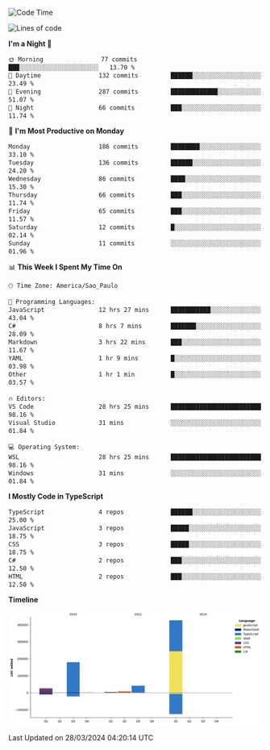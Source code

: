 <!--START_SECTION:waka-->
![Code Time](http://img.shields.io/badge/Code%20Time-2%2C394%20hrs%2056%20mins-blue)

![Lines of code](https://img.shields.io/badge/From%20Hello%20World%20I%27ve%20Written-683.4%20thousand%20lines%20of%20code-blue)

**I'm a Night 🦉** 

```text
🌞 Morning                77 commits          ███░░░░░░░░░░░░░░░░░░░░░░   13.70 % 
🌆 Daytime                132 commits         ██████░░░░░░░░░░░░░░░░░░░   23.49 % 
🌃 Evening                287 commits         █████████████░░░░░░░░░░░░   51.07 % 
🌙 Night                  66 commits          ███░░░░░░░░░░░░░░░░░░░░░░   11.74 % 
```
📅 **I'm Most Productive on Monday** 

```text
Monday                   186 commits         ████████░░░░░░░░░░░░░░░░░   33.10 % 
Tuesday                  136 commits         ██████░░░░░░░░░░░░░░░░░░░   24.20 % 
Wednesday                86 commits          ████░░░░░░░░░░░░░░░░░░░░░   15.30 % 
Thursday                 66 commits          ███░░░░░░░░░░░░░░░░░░░░░░   11.74 % 
Friday                   65 commits          ███░░░░░░░░░░░░░░░░░░░░░░   11.57 % 
Saturday                 12 commits          █░░░░░░░░░░░░░░░░░░░░░░░░   02.14 % 
Sunday                   11 commits          ░░░░░░░░░░░░░░░░░░░░░░░░░   01.96 % 
```


📊 **This Week I Spent My Time On** 

```text
🕑︎ Time Zone: America/Sao_Paulo

💬 Programming Languages: 
JavaScript               12 hrs 27 mins      ███████████░░░░░░░░░░░░░░   43.04 % 
C#                       8 hrs 7 mins        ███████░░░░░░░░░░░░░░░░░░   28.09 % 
Markdown                 3 hrs 22 mins       ███░░░░░░░░░░░░░░░░░░░░░░   11.67 % 
YAML                     1 hr 9 mins         █░░░░░░░░░░░░░░░░░░░░░░░░   03.98 % 
Other                    1 hr 1 min          █░░░░░░░░░░░░░░░░░░░░░░░░   03.57 % 

🔥 Editors: 
VS Code                  28 hrs 25 mins      █████████████████████████   98.16 % 
Visual Studio            31 mins             ░░░░░░░░░░░░░░░░░░░░░░░░░   01.84 % 

💻 Operating System: 
WSL                      28 hrs 25 mins      █████████████████████████   98.16 % 
Windows                  31 mins             ░░░░░░░░░░░░░░░░░░░░░░░░░   01.84 % 
```

**I Mostly Code in TypeScript** 

```text
TypeScript               4 repos             ██████░░░░░░░░░░░░░░░░░░░   25.00 % 
JavaScript               3 repos             █████░░░░░░░░░░░░░░░░░░░░   18.75 % 
CSS                      3 repos             █████░░░░░░░░░░░░░░░░░░░░   18.75 % 
C#                       2 repos             ███░░░░░░░░░░░░░░░░░░░░░░   12.50 % 
HTML                     2 repos             ███░░░░░░░░░░░░░░░░░░░░░░   12.50 % 
```



**Timeline**

![Lines of Code chart](https://raw.githubusercontent.com/jonhoffmam/jonhoffmam/master/assets/bar_graph.png)


 Last Updated on 28/03/2024 04:20:14 UTC
<!--END_SECTION:waka-->
